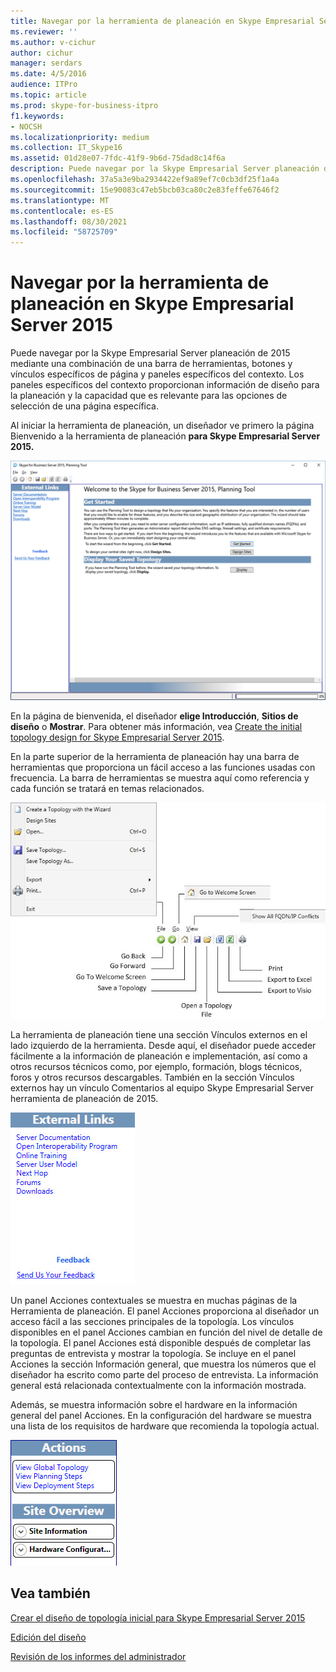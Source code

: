 ```yaml
---
title: Navegar por la herramienta de planeación en Skype Empresarial Server 2015
ms.reviewer: ''
ms.author: v-cichur
author: cichur
manager: serdars
ms.date: 4/5/2016
audience: ITPro
ms.topic: article
ms.prod: skype-for-business-itpro
f1.keywords:
- NOCSH
ms.localizationpriority: medium
ms.collection: IT_Skype16
ms.assetid: 01d28e07-7fdc-41f9-9b6d-75dad8c14f6a
description: Puede navegar por la Skype Empresarial Server planeación de 2015 mediante una combinación de una barra de herramientas, botones y vínculos específicos de página y paneles específicos del contexto. Los paneles específicos del contexto proporcionan información de diseño para la planeación y la capacidad que es relevante para las opciones de selección de una página específica.
ms.openlocfilehash: 37a5a3e9ba2934422ef9a89ef7c0cb3df25f1a4a
ms.sourcegitcommit: 15e90083c47eb5bcb03ca80c2e83feffe67646f2
ms.translationtype: MT
ms.contentlocale: es-ES
ms.lasthandoff: 08/30/2021
ms.locfileid: "58725709"
---
```

# <a name="navigate-the-planning-tool-in-skype-for-business-server-2015"></a>Navegar por la herramienta de planeación en Skype Empresarial Server 2015

Puede navegar por la Skype Empresarial Server planeación de 2015 mediante una combinación de una barra de herramientas, botones y vínculos específicos de página y paneles específicos del contexto. Los paneles específicos del contexto proporcionan información de diseño para la planeación y la capacidad que es relevante para las opciones de selección de una página específica.

Al iniciar la herramienta de planeación, un diseñador ve primero la página Bienvenido a la herramienta de planeación **para Skype Empresarial Server 2015.**

![Página de bienvenida de la herramienta de planeación.](../../media/Planning_Tool_Welcome.png)

En la página de bienvenida, el diseñador **elige Introducción**, **Sitios de diseño** o **Mostrar**. Para obtener más información, vea [Create the initial topology design for Skype Empresarial Server 2015](create-the-initial-design.md).

En la parte superior de la herramienta de planeación hay una barra de herramientas que proporciona un fácil acceso a las funciones usadas con frecuencia. La barra de herramientas se muestra aquí como referencia y cada función se tratará en temas relacionados.

![Barra de herramientas de la herramienta de planeación.](../../media/Planning_Tool_Toolbar_Annotated.jpg)

La herramienta de planeación tiene una sección Vínculos externos en el lado izquierdo de la herramienta. Desde aquí, el diseñador puede acceder fácilmente a la información de planeación e implementación, así como a otros recursos técnicos como, por ejemplo, formación, blogs técnicos, foros y otros recursos descargables. También en la sección Vínculos externos hay un vínculo Comentarios al equipo Skype Empresarial Server herramienta de planeación de 2015.

![Cuadro de diálogo Vínculos externos de la herramienta de planeación.](../../media/Planning_Tool_External_Links_Dialog.jpg)

Un panel Acciones contextuales se muestra en muchas páginas de la Herramienta de planeación. El panel Acciones proporciona al diseñador un acceso fácil a las secciones principales de la topología. Los vínculos disponibles en el panel Acciones cambian en función del nivel de detalle de la topología. El panel Acciones está disponible después de completar las preguntas de entrevista y mostrar la topología. Se incluye en el panel Acciones la sección Información general, que muestra los números que el diseñador ha escrito como parte del proceso de entrevista. La información general está relacionada contextualmente con la información mostrada.

Además, se muestra información sobre el hardware en la información general del panel Acciones. En la configuración del hardware se muestra una lista de los requisitos de hardware que recomienda la topología actual.

![Panel de acciones de la herramienta de planeación.](../../media/Planning_Tool_Actions_Pane.jpg)

## <a name="see-also"></a>Vea también

[Crear el diseño de topología inicial para Skype Empresarial Server 2015](create-the-initial-design.md)

[Edición del diseño](/previous-versions/office/lync-server-2013/lync-server-2013-editing-the-design)

[Revisión de los informes del administrador](/previous-versions/office/lync-server-2013/lync-server-2013-reviewing-the-administrator-reports)